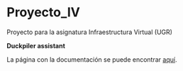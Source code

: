 # Proyecto_IV
Proyecto para la asignatura Infraestructura Virtual (UGR)

**Duckpiler assistant**

La página con la documentación se puede
encontrar [aquí](https://jojelupipa.github.io/Proyecto_IV/).
